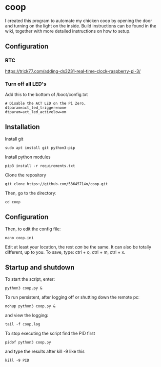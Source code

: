 # coop

I created this program to automate my chicken coop by opening the door and turning on the light on the inside. Build instructions can be found in the wiki, together with more detailed instructions on how to setup.
## Configuration

### RTC
https://trick77.com/adding-ds3231-real-time-clock-raspberry-pi-3/

### Turn off all LED's
Add this to the bottom of /boot/config.txt
```
# Disable the ACT LED on the Pi Zero.
dtparam=act_led_trigger=none
dtparam=act_led_activelow=on
```

## Installation

Install git
```
sudo apt install git python3-pip
```
Install python modules
```
pip3 install -r requirements.txt
```

Clone the repository
```
git clone https://github.com/53645714n/coop.git
```

Then, go to the directory:

```
cd coop
```

## Configuration
Then, to edit the config file:

```
nano coop.ini
```

Edit at least your location, the rest *can* be the same. It can also be totally different, up to you. To save, type: ctrl + o, ctrl + m, ctrl + x.

## Startup and shutdown
To start the script, enter:

```
python3 coop.py &
```

To run persistent, after logging off or shutting down the remote pc:

```
nohup python3 coop.py &
```

and view the logging:

```
tail -f coop.log
```

To stop executing the script find the PID first

```
pidof python3 coop.py
```

and type the results after kill -9 like this

```
kill -9 PID
```
